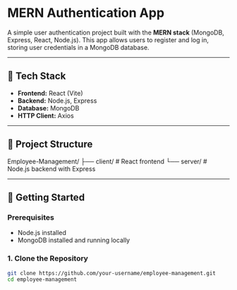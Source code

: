 # MERN Authentication App

A simple user authentication project built with the **MERN stack** (MongoDB, Express, React, Node.js). This app allows users to register and log in, storing user credentials in a MongoDB database.

---

## 🔧 Tech Stack

- **Frontend:** React (Vite)
- **Backend:** Node.js, Express
- **Database:** MongoDB
- **HTTP Client:** Axios

---

## 📁 Project Structure

Employee-Management/
├── client/ # React frontend
└── server/ # Node.js backend with Express

---

## 🚀 Getting Started

### Prerequisites

- Node.js installed
- MongoDB installed and running locally

### 1. Clone the Repository

```bash
git clone https://github.com/your-username/employee-management.git
cd employee-management

